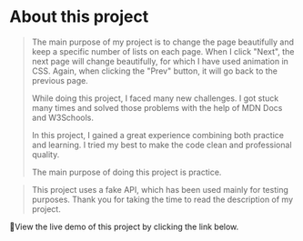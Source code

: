 # About this project
> The main purpose of my project is to change the page beautifully and keep a specific number of lists on each page. When I click "Next", the next page will change beautifully, for which I have used animation in CSS. Again, when clicking the "Prev" button, it will go back to the previous page.
>
> While doing this project, I faced many new challenges. I got stuck many times and solved those problems with the help of MDN Docs and W3Schools.
>
> In this project, I gained a great experience combining both practice and learning. I tried my best to make the code clean and professional quality.
>
> The main purpose of doing this project is practice.

> This project uses a fake API, which has been used mainly for testing purposes.
> Thank you for taking the time to read the description of my project.

🔗View the live demo of this project by clicking the link below.


